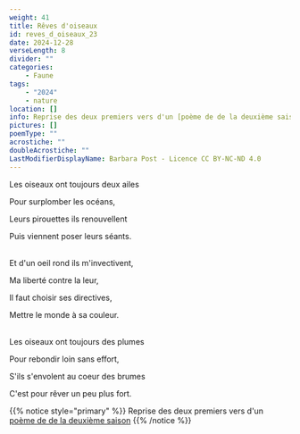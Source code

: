 ```yaml
---
weight: 41
title: Rêves d'oiseaux
id: reves_d_oiseaux_23
date: 2024-12-28
verseLength: 8
divider: ""
categories:
    - Faune
tags:
    - "2024"
    - nature
location: []
info: Reprise des deux premiers vers d'un [poème de de la deuxième saison](../2_deuxieme_saison/les_oiseaux)
pictures: []
poemType: ""
acrostiche: ""
doubleAcrostiche: ""
LastModifierDisplayName: Barbara Post - Licence CC BY-NC-ND 4.0
---
```

Les oiseaux ont toujours deux ailes

Pour surplomber les océans,

Leurs pirouettes ils renouvellent

Puis viennent poser leurs séants.

 \
Et d'un oeil rond ils m'invectivent,

Ma liberté contre la leur,

Il faut choisir ses directives,

Mettre le monde à sa couleur.

 \
Les oiseaux ont toujours des plumes

Pour rebondir loin sans effort,

S'ils s'envolent au coeur des brumes

C'est pour rêver un peu plus fort.

<!-- FM:Snippet:Start data:{"id":"_simpleNotice","fields":[{"name":"content","value":""}]} -->
{{% notice style="primary" %}}
Reprise des deux premiers vers d'un [poème de de la deuxième saison](../2_deuxieme_saison/les_oiseaux)
{{% /notice %}}
<!-- FM:Snippet:End -->